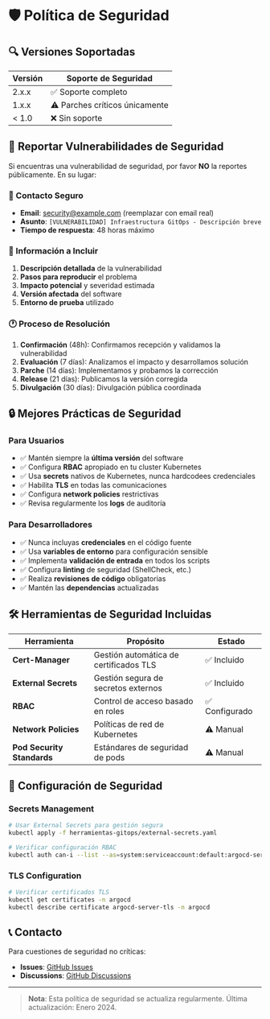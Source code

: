 # 🛡️ Política de Seguridad

## 🔍 Versiones Soportadas

| Versión | Soporte de Seguridad |
| ------- | ------------------- |
| 2.x.x   | ✅ Soporte completo |
| 1.x.x   | ⚠️ Parches críticos únicamente |
| < 1.0   | ❌ Sin soporte |

## 🚨 Reportar Vulnerabilidades de Seguridad

Si encuentras una vulnerabilidad de seguridad, por favor **NO** la reportes públicamente. En su lugar:

### 📧 Contacto Seguro
- **Email**: security@example.com (reemplazar con email real)
- **Asunto**: `[VULNERABILIDAD] Infraestructura GitOps - Descripción breve`
- **Tiempo de respuesta**: 48 horas máximo

### 📝 Información a Incluir
1. **Descripción detallada** de la vulnerabilidad
2. **Pasos para reproducir** el problema
3. **Impacto potencial** y severidad estimada
4. **Versión afectada** del software
5. **Entorno de prueba** utilizado

### 🕐 Proceso de Resolución
1. **Confirmación** (48h): Confirmamos recepción y validamos la vulnerabilidad
2. **Evaluación** (7 días): Analizamos el impacto y desarrollamos solución
3. **Parche** (14 días): Implementamos y probamos la corrección
4. **Release** (21 días): Publicamos la versión corregida
5. **Divulgación** (30 días): Divulgación pública coordinada

## 🔒 Mejores Prácticas de Seguridad

### Para Usuarios
- ✅ Mantén siempre la **última versión** del software
- ✅ Configura **RBAC** apropiado en tu cluster Kubernetes
- ✅ Usa **secrets** nativos de Kubernetes, nunca hardcodees credenciales
- ✅ Habilita **TLS** en todas las comunicaciones
- ✅ Configura **network policies** restrictivas
- ✅ Revisa regularmente los **logs** de auditoría

### Para Desarrolladores
- ✅ Nunca incluyas **credenciales** en el código fuente
- ✅ Usa **variables de entorno** para configuración sensible
- ✅ Implementa **validación de entrada** en todos los scripts
- ✅ Configura **linting** de seguridad (ShellCheck, etc.)
- ✅ Realiza **revisiones de código** obligatorias
- ✅ Mantén las **dependencias** actualizadas

## 🛠️ Herramientas de Seguridad Incluidas

| Herramienta | Propósito | Estado |
|-------------|-----------|--------|
| **Cert-Manager** | Gestión automática de certificados TLS | ✅ Incluido |
| **External Secrets** | Gestión segura de secretos externos | ✅ Incluido |
| **RBAC** | Control de acceso basado en roles | ✅ Configurado |
| **Network Policies** | Políticas de red de Kubernetes | ⚠️ Manual |
| **Pod Security Standards** | Estándares de seguridad de pods | ⚠️ Manual |

## 🔐 Configuración de Seguridad

### Secrets Management
```bash
# Usar External Secrets para gestión segura
kubectl apply -f herramientas-gitops/external-secrets.yaml

# Verificar configuración RBAC
kubectl auth can-i --list --as=system:serviceaccount:default:argocd-server
```

### TLS Configuration
```bash
# Verificar certificados TLS
kubectl get certificates -n argocd
kubectl describe certificate argocd-server-tls -n argocd
```

## 📞 Contacto

Para cuestiones de seguridad no críticas:
- **Issues**: [GitHub Issues](https://github.com/asanchez-dev/gh-gitops-infra/issues)
- **Discussions**: [GitHub Discussions](https://github.com/asanchez-dev/gh-gitops-infra/discussions)

---

> **Nota**: Esta política de seguridad se actualiza regularmente. Última actualización: Enero 2024.